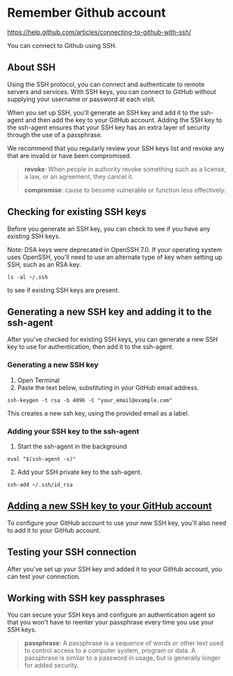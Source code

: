 # Remember Github account

https://help.github.com/articles/connecting-to-github-with-ssh/

You can connect to Github using SSH.

## About SSH

Using the SSH protocol, you can connect and authenticate to remote servers and services. With SSH keys, you can connect to GitHub without supplying your username or password at each visit.

When you set up SSH, you'll generate an SSH key and add it to the ssh-agent and then add the key to your GitHub account. Adding the SSH key to the ssh-agent ensures that your SSH key has an extra layer of security through the use of a passphrase. 

We recommend that you regularly review your SSH keys list and revoke any that are invalid or have been compromised.

> **revoke**: When people in authority revoke something such as a license, a law, or an agreement, they cancel it.

> **compromise**: cause to become vulnerable or function less effectively.

## Checking for existing SSH keys

Before you generate an SSH key, you can check to see if you have any existing SSH keys.

Note: DSA keys were deprecated in OpenSSH 7.0. If your operating system uses OpenSSH, you'll need to use an alternate type of key when setting up SSH, such as an RSA key.

```
ls -al ~/.ssh
```

to see if existing SSH keys are present.

## Generating a new SSH key and adding it to the ssh-agent

After you've checked for existing SSH keys, you can generate a new SSH key to use for authentication, then add it to the ssh-agent.

### Generating a new SSH key

1. Open Terminal
2. Paste the text below, substituting in your GitHub email address.

```
ssh-keygen -t rsa -b 4096 -C "your_email@example.com"
```

This creates a new ssh key, using the provided email as a label.

### Adding your SSH key to the ssh-agent

1. Start the ssh-agent in the background

```
eval "$(ssh-agent -s)"
```

2. Add your SSH private key to the ssh-agent. 

```
ssh-add ~/.ssh/id_rsa
```

## [Adding a new SSH key to your GitHub account](https://help.github.com/articles/adding-a-new-ssh-key-to-your-github-account/)

To configure your GitHub account to use your new SSH key, you'll also need to add it to your GitHub account.

## Testing your SSH connection

After you've set up your SSH key and added it to your GitHub account, you can test your connection.

## Working with SSH key passphrases

You can secure your SSH keys and configure an authentication agent so that you won't have to reenter your passphrase every time you use your SSH keys.

> **passphrase**: A passphrase is a sequence of words or other text used to control access to a computer system, program or data. A passphrase is similar to a password in usage, but is generally longer for added security.